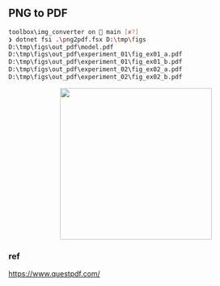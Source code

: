 ## PNG to PDF

```sh
toolbox\img_converter on  main [✘?]
❯ dotnet fsi .\png2pdf.fsx D:\tmp\figs
D:\tmp\figs\out_pdf\model.pdf
D:\tmp\figs\out_pdf\experiment_01\fig_ex01_a.pdf
D:\tmp\figs\out_pdf\experiment_01\fig_ex01_b.pdf
D:\tmp\figs\out_pdf\experiment_02\fig_ex02_a.pdf
D:\tmp\figs\out_pdf\experiment_02\fig_ex02_b.pdf
```

<p align="center">
  <img
    width=300 
    src="https://github.com/RyushiAok/toolbox/assets/55625375/a4c05e2f-a40d-40e1-b93c-447f0dee4571"
  />
</p>

### ref
https://www.questpdf.com/
